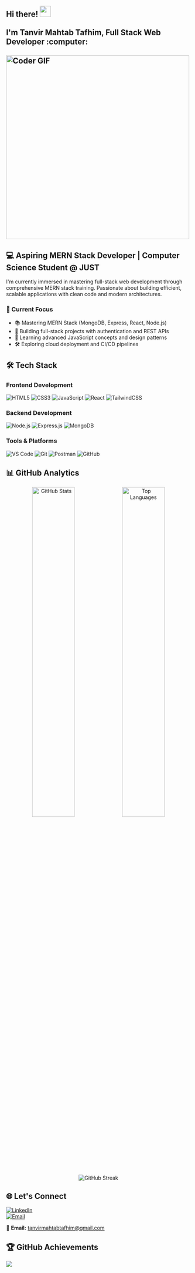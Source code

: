 <h2 align="left">
 <abc>
  <br>Hi there! <img src="https://user-images.githubusercontent.com/42378118/110234147-e3259600-7f4e-11eb-95be-0c4047144dea.gif" width="30"><br>
  <br> I'm Tanvir Mahtab Tafhim, Full Stack Web Developer :computer:<br>
  <br>
    <img src="https://media.giphy.com/media/SWoSkN6DxTszqIKEqv/giphy.gif" alt="Coder GIF" width="500">
 </abc>
</h2> 

## 💻 Aspiring MERN Stack Developer | Computer Science Student @ JUST

I'm currently immersed in mastering full-stack web development through comprehensive MERN stack training. Passionate about building efficient, scalable applications with clean code and modern architectures.

### 🚀 Current Focus
- 📚 Mastering MERN Stack (MongoDB, Express, React, Node.js)
- 🔨 Building full-stack projects with authentication and REST APIs
- 🌱 Learning advanced JavaScript concepts and design patterns
- 🛠️ Exploring cloud deployment and CI/CD pipelines

## 🛠️ Tech Stack

### Frontend Development
![HTML5](https://img.shields.io/badge/HTML5-E34F26?style=for-the-badge&logo=html5&logoColor=white)
![CSS3](https://img.shields.io/badge/CSS3-1572B6?style=for-the-badge&logo=css3&logoColor=white)
![JavaScript](https://img.shields.io/badge/JavaScript-F7DF1E?style=for-the-badge&logo=javascript&logoColor=black)
![React](https://img.shields.io/badge/React-20232A?style=for-the-badge&logo=react&logoColor=61DAFB)
![TailwindCSS](https://img.shields.io/badge/Tailwind_CSS-38B2AC?style=for-the-badge&logo=tailwind-css&logoColor=white)

### Backend Development
![Node.js](https://img.shields.io/badge/Node.js-43853D?style=for-the-badge&logo=node.js&logoColor=white)
![Express.js](https://img.shields.io/badge/Express.js-404D59?style=for-the-badge&logo=express&logoColor=white)
![MongoDB](https://img.shields.io/badge/MongoDB-4EA94B?style=for-the-badge&logo=mongodb&logoColor=white)

### Tools & Platforms
![VS Code](https://img.shields.io/badge/VS_Code-007ACC?style=for-the-badge&logo=visual-studio-code&logoColor=white)
![Git](https://img.shields.io/badge/Git-F05032?style=for-the-badge&logo=git&logoColor=white)
![Postman](https://img.shields.io/badge/Postman-FF6C37?style=for-the-badge&logo=postman&logoColor=white)
![GitHub](https://img.shields.io/badge/GitHub-100000?style=for-the-badge&logo=github&logoColor=white)

## 📊 GitHub Analytics

<div align="center">
  <img width="48%" src="https://github-readme-stats.vercel.app/api?username=TaFhiM12&show_icons=true&theme=radical&hide_border=true&include_all_commits=true&count_private=true" alt="GitHub Stats"/>
  <img width="48%" src="https://github-readme-stats.vercel.app/api/top-langs/?username=TaFhiM12&layout=compact&theme=radical&hide_border=true" alt="Top Languages"/>
</div>

<div align="center">
  <img src="https://streak-stats.demolab.com/?user=TaFhiM12&theme=radical&hide_border=true" alt="GitHub Streak"/>
</div>

## 🌐 Let's Connect  

[![LinkedIn](https://img.shields.io/badge/LinkedIn-0077B5?style=for-the-badge&logo=linkedin&logoColor=white)](https://linkedin.com/in/tanvir-mahtab-tafhim-78161b285/)  
[![Email](https://img.shields.io/badge/Gmail-D14836?style=for-the-badge&logo=gmail&logoColor=white)](mailto:tanvirmahtabtafhim@gmail.com)  

📧 **Email:** tanvirmahtabtafhim@gmail.com 


## 🏆 GitHub Achievements

![](https://github-profile-trophy.vercel.app/?username=TaFhiM12&theme=radical&margin-w=15&no-frame=true&row=2&column=4)
